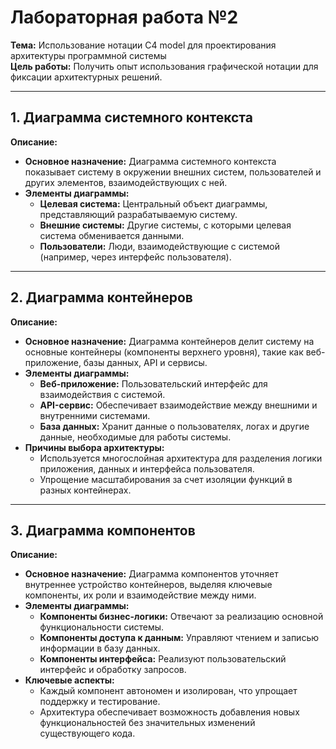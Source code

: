 # Лабораторная работа №2  

**Тема:** Использование нотации C4 model для проектирования архитектуры программной системы  
**Цель работы:** Получить опыт использования графической нотации для фиксации архитектурных решений.  

---

## 1. Диаграмма системного контекста  

**Описание:**  
- **Основное назначение:** Диаграмма системного контекста показывает систему в окружении внешних систем, пользователей и других элементов, взаимодействующих с ней.  
- **Элементы диаграммы:**  
  - **Целевая система:** Центральный объект диаграммы, представляющий разрабатываемую систему.  
  - **Внешние системы:** Другие системы, с которыми целевая система обменивается данными.  
  - **Пользователи:** Люди, взаимодействующие с системой (например, через интерфейс пользователя).  

---

## 2. Диаграмма контейнеров  

**Описание:**  
- **Основное назначение:** Диаграмма контейнеров делит систему на основные контейнеры (компоненты верхнего уровня), такие как веб-приложение, базы данных, API и сервисы.  
- **Элементы диаграммы:**  
  - **Веб-приложение:** Пользовательский интерфейс для взаимодействия с системой.  
  - **API-сервис:** Обеспечивает взаимодействие между внешними и внутренними системами.  
  - **База данных:** Хранит данные о пользователях, логах и другие данные, необходимые для работы системы.  
- **Причины выбора архитектуры:**  
  - Используется многослойная архитектура для разделения логики приложения, данных и интерфейса пользователя.  
  - Упрощение масштабирования за счет изоляции функций в разных контейнерах.  

---

## 3. Диаграмма компонентов  

**Описание:**  
- **Основное назначение:** Диаграмма компонентов уточняет внутреннее устройство контейнеров, выделяя ключевые компоненты, их роли и взаимодействие между ними.  
- **Элементы диаграммы:**  
  - **Компоненты бизнес-логики:** Отвечают за реализацию основной функциональности системы.  
  - **Компоненты доступа к данным:** Управляют чтением и записью информации в базу данных.  
  - **Компоненты интерфейса:** Реализуют пользовательский интерфейс и обработку запросов.  
- **Ключевые аспекты:**  
  - Каждый компонент автономен и изолирован, что упрощает поддержку и тестирование.  
  - Архитектура обеспечивает возможность добавления новых функциональностей без значительных изменений существующего кода.  